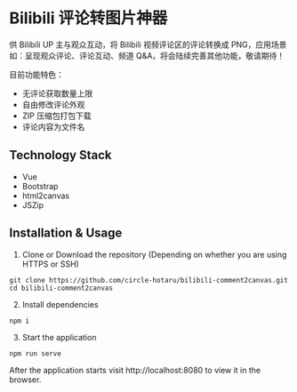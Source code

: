 # Bilibili 评论转图片神器

供 Bilibili UP 主与观众互动，将 Bilibili 视频评论区的评论转换成 PNG，应用场景如：呈现观众评论、评论互动、频道 Q&A，将会陆续完善其他功能，敬请期待！

目前功能特色：

- 无评论获取数量上限
- 自由修改评论外观
- ZIP 压缩包打包下载
- 评论内容为文件名

## Technology Stack

- Vue
- Bootstrap
- html2canvas
- JSZip

## Installation & Usage

1. Clone or Download the repository (Depending on whether you are using HTTPS or SSH)

```
git clone https://github.com/circle-hotaru/bilibili-comment2canvas.git
cd bilibili-comment2canvas
```

2. Install dependencies

```
npm i
```

3. Start the application

```
npm run serve
```

After the application starts visit http://localhost:8080 to view it in the browser.
